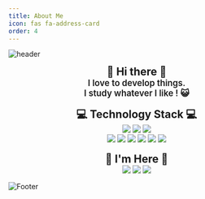 ```yaml
---
title: About Me
icon: fas fa-address-card
order: 4
---
```


![header](https://capsule-render.vercel.app/api?type=waving&color=0:FFB2D9,100:A566FF&height=165&section=header&text=action_speaks();&fontSize=65&fontColor=FFFFFF)

<div align=center>
<span style="font-weight:700; font-size:1.5em;">👏 Hi there 👏</span>
<br>
<span style="font-weight:600; font-size:1.2em;">
I love to develop things.<br>
I study whatever I like ! 😺
</span>
<br><br>
<span style="font-weight:700; font-size:1.5em;">💻 Technology Stack 💻</span>
<br>
<img src="https://img.shields.io/badge/HTML5-E34F26?style=flat-square&logo=HTML5&logoColor=white"/>
<img src="https://img.shields.io/badge/CSS3-1572B6?style=flat-square&logo=CSS3&logoColor=white"/>
<img src="https://img.shields.io/badge/JavaScript-F7DF1E?style=flat-square&logo=JavaScript&logoColor=white"/>
<br>
<img src="https://img.shields.io/badge/Python-3776AB?style=flat-square&logo=Python&logoColor=white"/>
<img src="https://img.shields.io/badge/PHP-777BB4?style=flat-square&logo=Php&logoColor=white"/>
<img src="https://img.shields.io/badge/MySql-4479A1?style=flat-square&logo=MySql&logoColor=white"/>
<img src="https://img.shields.io/badge/Swift-F05138?style=flat-square&logo=Swift&logoColor=white"/>
<img src="https://img.shields.io/badge/C%23-239120?style=flat-square&logo=Csharp&logoColor=white"/>
<img src="https://img.shields.io/badge/Unity-black?style=flat-square&logo=Unity&logoColor=white"/>
<br><br>
<span style="font-weight:700; font-size:1.5em;">🌈 I'm Here 🌈</span>
<br>
<a href="https://github.com/sookyeongyeom"><img src="https://img.shields.io/badge/Github-181717?style=flat-square&logo=Github&logoColor=white"/></a>
<a href="https://sookyeongyeom.github.io/"><img src="https://img.shields.io/badge/GitPages-DA8B8B?style=flat-square&logo=Github&logoColor=white"/></a>
<a href="https://bepolar.tistory.com"><img src="https://img.shields.io/badge/BePolar-00a3d2?style=flat-square&logo=Github&logoColor=white"/></a>
</div>

![Footer](https://capsule-render.vercel.app/api?type=waving&color=0:FFB2D9,100:A566FF&height=160&section=footer)